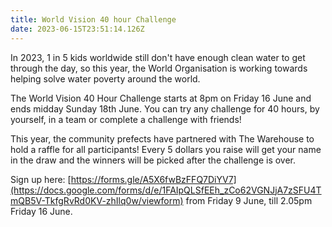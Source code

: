 ```yaml
---
title: World Vision 40 hour Challenge
date: 2023-06-15T23:51:14.126Z
---
```

In 2023, 1 in 5 kids worldwide still don't have enough clean water to get through the day, so this year, the World Organisation is working towards helping solve water poverty around the world.

The World Vision 40 Hour Challenge starts at 8pm on Friday 16 June and ends midday Sunday 18th June.
You can try any challenge for 40 hours, by yourself, in a team or complete a challenge with friends!

This year, the community prefects have partnered with The Warehouse to hold a raffle for all participants! Every 5 dollars you raise will get your name in the draw and the winners will be picked after the challenge is over.

Sign up here: [https://forms.gle/A5X6fwBzFFQ7DiYV7](https://docs.google.com/forms/d/e/1FAIpQLSfEEh_zCo62VGNJjA7zSFU4TmQB5V-TkfgRvRd0KV-zhIlq0w/viewform) from Friday 9 June, till 2.05pm Friday 16 June.